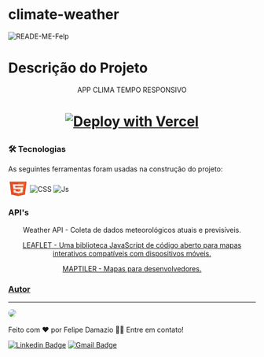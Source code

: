 # climate-weather


![READE-ME-Felp](https://github.com/felipedamazio/climate-weather/assets/71530559/f01f42f0-44ee-47c3-9bdb-e75a4bdca601)


# Descrição do Projeto
<p align="center">APP CLIMA TEMPO RESPONSIVO </p>


<h1 align="center">

   [![Deploy with Vercel](https://vercel.com/button)](https://climate-weather.vercel.app/)
</h1>

### 🛠 Tecnologias
As seguintes ferramentas foram usadas na construção do projeto:
<br>
<br>
 <img align="center" alt="HTML" height="30" width="40" src="https://raw.githubusercontent.com/devicons/devicon/master/icons/html5/html5-original.svg">
  <img align="center" alt="CSS" height="30" width="40" src="https://cdn.jsdelivr.net/gh/devicons/devicon/icons/css3/css3-original.svg">
  <img align="center" alt="Js" height="30" width="40" src="https://cdn.jsdelivr.net/gh/devicons/devicon/icons/javascript/javascript-original.svg">

### API's
<p align="center">Weather API - Coleta de dados meteorológicos atuais e previsíveis.
<a href="https://openweathermap.org/api"></p>
<p align="center">LEAFLET - Uma biblioteca JavaScript de código aberto
para mapas interativos compatíveis com dispositivos móveis.
<a href="https://leafletjs.com/examples/quick-start/"></p>
<p align="center">MAPTILER - Mapas para desenvolvedores.
<a href="https://leafletjs.com/examples/quick-start/"></p>


### Autor
---

<a href="https://www.linkedin.com/in/felipe-damazio/">
<img width="200" style="border-radius: 50%;" src="https://media.licdn.com/dms/image/C4D03AQFVFuMXM17RQA/profile-displayphoto-shrink_800_800/0/1661115635906?e=1704931200&v=beta&t=W3bIvF5zZeZb9HMziuCqGMJ_HuF2qXDgf-sREV8VIsQ">  
 </a>
 


Feito com ❤️ por Felipe Damazio 👋🏽 Entre em contato!

[![Linkedin Badge](https://img.shields.io/badge/-Felipe-blue?style=flat-square&logo=Linkedin&logoColor=white&link=https://www.linkedin.com/in/felipe-damazio/)](https://www.linkedin.com/in/felipe-damazio/) 
[![Gmail Badge](https://img.shields.io/badge/-lipjb@hotmail.com-c14438?style=flat-square&logo=Gmail&logoColor=white&link=mailto:lipjb@hotmail.com)](mailto:lipjb@hotmail.com)





